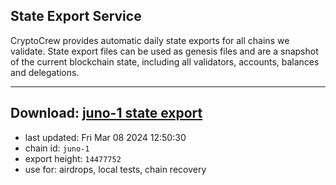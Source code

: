 ## State Export Service
CryptoCrew provides automatic daily state exports for all chains we validate. State export files can be used as genesis files and are a snapshot of the current blockchain state, including all validators, accounts, balances and delegations.

---
**Download: [juno-1 state export](https://dl-eu2.ccvalidators.com/SERVICE/juno/juno-1_export_14477752.json)**
---

- last updated: Fri Mar 08 2024 12:50:30
- chain id: `juno-1`
- export height: `14477752`
- use for: airdrops, local tests, chain recovery

